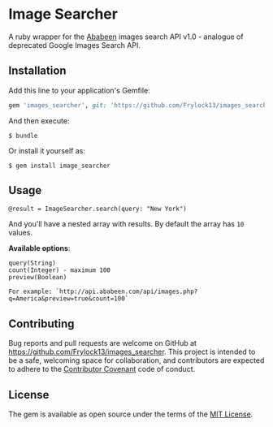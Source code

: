 # Image Searcher

A ruby wrapper for the [Ababeen](http://api.ababeen.com) images search API v1.0 - analogue of deprecated Google Images Search API.

## Installation

Add this line to your application's Gemfile:

```ruby
gem 'images_searcher', git: 'https://github.com/Frylock13/images_searcher.git'
```

And then execute:

    $ bundle

Or install it yourself as:

    $ gem install image_searcher

## Usage

```
@result = ImageSearcher.search(query: "New York")
```

And you'll have a nested array with results. By default the array has `10` values. 

**Available options**:
```
query(String)
count(Integer) - maximum 100
preview(Boolean) 

For example: `http://api.ababeen.com/api/images.php?q=America&preview=true&count=100`
```

## Contributing

Bug reports and pull requests are welcome on GitHub at https://github.com/Frylock13/images_searcher. This project is intended to be a safe, welcoming space for collaboration, and contributors are expected to adhere to the [Contributor Covenant](contributor-covenant.org) code of conduct.


## License

The gem is available as open source under the terms of the [MIT License](http://opensource.org/licenses/MIT).

